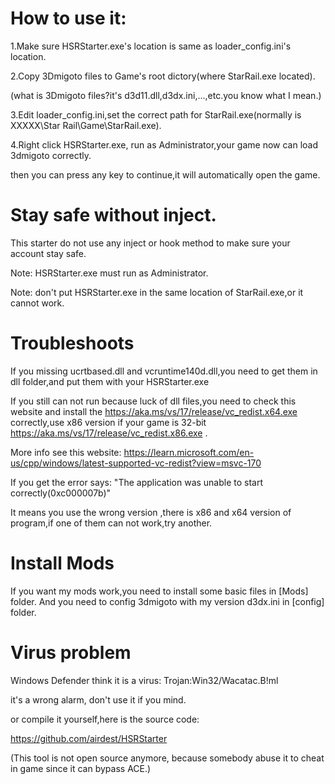 # How to use it:
1.Make sure HSRStarter.exe's location is same as loader_config.ini's location.

2.Copy 3Dmigoto files to Game's root dictory(where StarRail.exe located).

(what is 3Dmigoto files?it's d3d11.dll,d3dx.ini,...,etc.you know what I mean.)

3.Edit loader_config.ini,set the correct path for StarRail.exe(normally is XXXXX\Star Rail\Game\StarRail.exe).

4.Right click HSRStarter.exe, run as Administrator,your game now can load 3dmigoto correctly.

then you can press any key to continue,it will automatically open the game.

# Stay safe without inject.
This starter do not use any inject or hook method to make sure your account stay safe.

Note: HSRStarter.exe must run as Administrator.

Note: don't put HSRStarter.exe in the same location of StarRail.exe,or it cannot work.


# Troubleshoots
If you missing ucrtbased.dll and vcruntime140d.dll,you need to get them in dll folder,and put them with your HSRStarter.exe

If you still can not run because luck of dll files,you need to check this website and install
the https://aka.ms/vs/17/release/vc_redist.x64.exe correctly,use x86 version if your game is 32-bit
https://aka.ms/vs/17/release/vc_redist.x86.exe	.

More info see this website:
https://learn.microsoft.com/en-us/cpp/windows/latest-supported-vc-redist?view=msvc-170

If you get the error says:
"The application was unable to start correctly(0xc000007b)"

It means you use the wrong version ,there is x86 and x64 version of program,if one of them can not work,try another.

# Install Mods
If you want my mods work,you need to install some basic files in [Mods] folder.
And you need to config 3dmigoto with my version d3dx.ini in [config] folder.

# Virus problem
Windows Defender think it is a virus:
Trojan:Win32/Wacatac.B!ml

it's a wrong alarm, don't use it if you mind.

or compile it yourself,here is the source code:

https://github.com/airdest/HSRStarter

(This tool is not open source anymore, because somebody abuse it to cheat in game since it can bypass ACE.)
